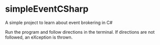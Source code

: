 # simpleEventCSharp
A simple project to learn about event brokering in C#

Run the program and follow directions in the terminal. 
If directions are not followed, an eXception is thrown. 
